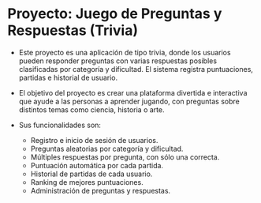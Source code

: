 # Proyecto: Juego de Preguntas y Respuestas (Trivia)

- Este proyecto es una aplicación de tipo trivia, donde los usuarios pueden responder preguntas con varias respuestas posibles clasificadas por categoría y dificultad. El sistema registra puntuaciones, partidas e historial de usuario.

- El objetivo del proyecto es crear una plataforma divertida e interactiva que ayude a las personas a aprender jugando, con preguntas sobre distintos temas como ciencia, historia o arte.

- Sus funcionalidades son:

    - Registro e inicio de sesión de usuarios.
    - Preguntas aleatorias por categoría y dificultad.
    - Múltiples respuestas por pregunta, con sólo una correcta.
    - Puntuación automática por cada partida.
    - Historial de partidas de cada usuario.
    - Ranking de mejores puntuaciones.
    - Administración de preguntas y respuestas.
